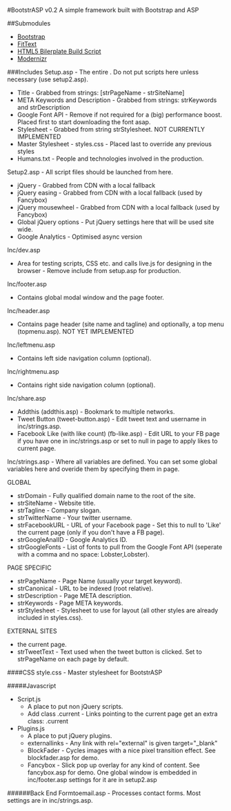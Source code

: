 #BootstrASP v0.2
A simple framework built with Bootstrap and ASP  

##Submodules
- [Bootstrap](https://github.com/twitter/bootstrap.git)
- [FitText](https://github.com/davatron5000/FitText.js.git)
- [HTML5 Bilerplate Build Script](https://github.com/h5bp/ant-build-script.git)
- [Modernizr](https://github.com/Modernizr/Modernizr.git)

###Includes
Setup.asp - The entire <head></head>. Do not put scripts here unless necessary (use setup2.asp).

+ Title - Grabbed from strings: [strPageName - strSiteName]
+ META Keywords and Description - Grabbed from strings: strKeywords and strDescription
+ Google Font API - Remove if not required for a (big) performance boost. Placed first to start downloading the font asap.
+ Stylesheet - Grabbed from string strStylesheet. NOT CURRENTLY IMPLEMENTED
+ Master Stylesheet - styles.css - Placed last to override any previous styles
+ Humans.txt - People and technologies involved in the production.
	
Setup2.asp - All script files should be launched from here.

- jQuery - Grabbed from CDN with a local fallback
- jQuery easing - Grabbed from CDN with a local fallback (used by Fancybox)
- jQuery mousewheel - Grabbed from CDN with a local fallback (used by Fancybox)
- Global jQuery options - Put jQuery settings here that will be used site wide.
- Google Analytics - Optimised async version

Inc/dev.asp

- Area for testing scripts, CSS etc. and calls live.js for designing in the browser - Remove include from setup.asp for production.

Inc/footer.asp

- Contains global modal window and the page footer.
	
Inc/header.asp

- Contains page header (site name and tagline) and optionally, a top menu (topmenu.asp). NOT YET IMPLEMENTED
	
Inc/leftmenu.asp

- Contains left side navigation column (optional).
	
Inc/rightmenu.asp

- Contains right side navigation column (optional).
	
Inc/share.asp

- Addthis (addthis.asp) - Bookmark to multiple networks.
- Tweet Button (tweet-button.asp) - Edit tweet text and username in inc/strings.asp.
- Facebook Like (with like count) (fb-like.asp) - Edit URL to your FB page if you have one in inc/strings.asp or set to null in page to apply likes to current page.

Inc/strings.asp - Where all variables are defined. You can set some global variables here and overide them by specifying them in page.

GLOBAL

- strDomain - Fully qualified domain name to the root of the site.
- strSiteName - Website title.
- strTagline - Company slogan.
- strTwitterName - Your twitter username.
- strFacebookURL - URL of your Facebook page - Set this to null to 'Like' the current page (only if you don't have a FB page).
- strGoogleAnalID - Google Analytics ID.
- strGoogleFonts - List of fonts to pull from the Google Font API (seperate with a comma and no space: Lobster,Lobster).

PAGE SPECIFIC

- strPageName - Page Name (usually your target keyword).
- strCanonical - URL to be indexed (root relative).
- strDescription - Page META description.
- strKeywords - Page META keywords.
- strStylesheet - Stylesheet to use for layout (all other styles are already included in styles.css).

EXTERNAL SITES

- the current page.
- strTweetText - Text used when the tweet button is clicked. Set to strPageName on each page by default.

####CSS
style.css - Master stylesheet for BootstrASP
	
#####Javascript
- Script.js
    - A place to put non jQuery scripts.
    - Add class .current - Links pointing to the current page get an extra class: .current
- Plugins.js
    - A place to put jQuery plugins.
    - externallinks - Any link with rel="external" is given target="_blank"
    - BlockFader - Cycles images with a nice pixel transition effect. See blockfader.asp for demo.
    - Fancybox - Slick pop up overlay for any kind of content. See fancybox.asp for demo. One global window is embedded in inc/footer.asp settings for it are in setup2.asp

######Back End
Formtoemail.asp - Processes contact forms. Most settings are in inc/strings.asp.
